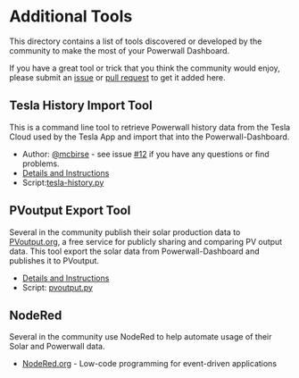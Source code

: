 # Additional Tools

This directory contains a list of tools discovered or developed by the community to make the most of your Powerwall Dashboard.

If you have a great tool or trick that you think the community would enjoy, please submit an [issue](https://github.com/jasonacox/Powerwall-Dashboard/issues) or [pull request](https://github.com/jasonacox/Powerwall-Dashboard/pulls) to get it added here.

## Tesla History Import Tool

This is a command line tool to retrieve Powerwall history data from the Tesla Cloud used by the Tesla App and import that into the Powerwall-Dashboard.

* Author: [@mcbirse](https://github.com/mcbirse) - see issue [#12](https://github.com/jasonacox/Powerwall-Dashboard/issues/12) if you have any questions or find problems.
* [Details and Instructions](https://github.com/jasonacox/Powerwall-Dashboard/blob/main/tools/tesla-history/)
* Script:[tesla-history.py](https://github.com/jasonacox/Powerwall-Dashboard/blob/main/tools/tesla-history/tesla-history.py)

## PVoutput Export Tool

Several in the community publish their solar production data to [PVoutput.org](https://pvoutput.org/), a free service for publicly sharing and comparing PV output data.  This tool export the solar data from Powerwall-Dashboard and publishes it to PVoutput.

* [Details and Instructions](https://github.com/jasonacox/Powerwall-Dashboard/blob/main/tools/pvoutput/)
* Script: [pvoutput.py](https://github.com/jasonacox/Powerwall-Dashboard/blob/main/tools/pvoutput/pvoutput.py)


## NodeRed

Several in the community use NodeRed to help automate usage of their Solar and Powerwall data.

* [NodeRed.org](https://nodered.org/) - Low-code programming for event-driven applications
